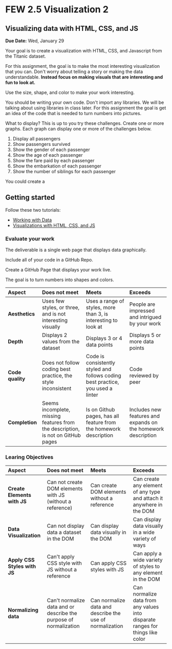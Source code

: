 # FEW 2.5 Visualization 2

## Visualizing data with HTML, CSS, and JS

**Due Date:** Wed, January 29

Your goal is to create a visualization with HTML, CSS, and Javascript from the Titanic dataset.

For this assignment, the goal is to make the most interesting visualization that you can. Don't worry about telling a story or making the data understandable. **Instead focus on making visuals that are interesting and fun to look at.**

Use the size, shape, and color to make your work interesting.

You should be writing your own code. Don't import any libraries. We will be talking about using libraries in class later. For this assignment the goal is get an idea of the code that is needed to turn numbers into pictures.

What to display? This is up to you try these challenges. Create one or more graphs. Each graph can display one or more of the challenges below. 

1. Display all passengers
2. Show passengers survived
3. Show the gender of each passenger
4. Show the age of each passenger
5. Show the fare paid by each passenger
6. Show the embarkation of each passenger
7. Show the number of siblings for each passenger

You could create a 

## Getting started

Follow these two tutorials:

- [Working with Data](https://github.com/MakeSchool-Tutorials/FEW-2-5-Data-Visualization-Working-with-Data)
- [Visualizations with HTML, CSS, and JS](https://github.com/MakeSchool-Tutorials/FEW-2-5-Data-Visualization-with-HTML-CSS-JS-Tutorial)

### Evaluate your work

The deliverable is a single web page that displays data graphically.

Include all of your code in a GitHub Repo.

Create a GitHub Page that displays your work live.

The goal is to turn numbers into shapes and colors.

| Aspect | Does not meet | Meets | Exceeds |
|:------------|:-------------|:------|:--------|
| **Aesthetics** | Uses few styles, or three, and is not interesting visually | Uses a range of styles, more than 3, is interesting to look at | People are impressed and intrigued by your work |
| **Depth** | Displays 2 values from the dataset | Displays 3 or 4 data points | Displays 5 or more data points |
| **Code quality** | Does not follow coding best practice, the style inconsistent | Code is consistently styled and follows coding best practice, you used a linter | Code reviewed by peer |
| **Completion** | Seems incomplete, missing features from the description, is not on GitHub pages | Is on Github pages, has all feature from the homework description | Includes new features and expands on the homework description |

### Learing Objectives 

| Aspect | Does not meet | Meets | Exceeds |
|:-------|:--------------|:------|:--------|
| **Create Elements with JS** | Can not create DOM elements with JS (without a reference) | Can create DOM elements without a reference | Can create any element of any type and attach it anywhere in the DOM |
| **Data Visualization** | Can not display data a dataset in the DOM | Can display data visually in the DOM | Can display data visually in a wide variety of ways |
| **Apply CSS Styles with JS** | Can't apply CSS style with JS without a reference | Can apply CSS styles with JS | Can apply a wide variety of styles to any element in the DOM |
| **Normalizing data** | Can't normalize data and or describe the purpose of normalization | Can normalize data and describe the use of normalization | Can normalize data from any values into disparate ranges for things like color |